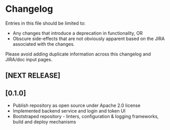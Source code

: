# Changelog

Entries in this file should be limited to:

- Any changes that introduce a deprecation in functionality, OR
- Obscure side-effects that are not obviously apparent based on the JIRA associated with the changes.

Please avoid adding duplicate information across this changelog and JIRA/doc input pages.

## [NEXT RELEASE]

## [0.1.0]

- Publish repository as open source under Apache 2.0 license
- Implemented backend service and login and token UI
- Bootstraped repository - linters, configuration & logging frameworks, build and deploy mechanisms
